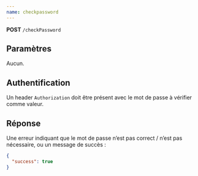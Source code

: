 ```yaml
---
name: checkpassword
---
```

**POST** `/checkPassword`

## Paramètres

Aucun.

## Authentification

Un header `Authorization` doit être présent avec le mot de passe à vérifier comme valeur.

## Réponse

Une erreur indiquant que le mot de passe n’est pas correct / n’est pas nécessaire, ou un message de succès :

```json
{
  "success": true
}
```
